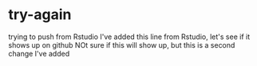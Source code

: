 # try-again
trying to push from Rstudio
I've added this line from Rstudio, let's see if it shows up on github
NOt sure if this will show up, but this is a second change I've added
